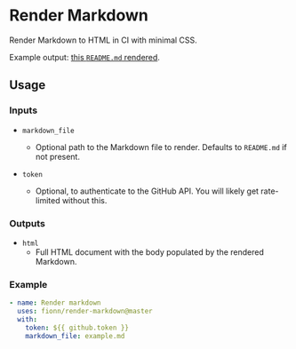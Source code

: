 # Render Markdown

Render Markdown to HTML in CI with minimal CSS.

Example output: [this `README.md` rendered](https://fionn.github.io/render-markdown/).

## Usage

### Inputs

* `markdown_file`
  * Optional path to the Markdown file to render. Defaults to `README.md` if not present.

* `token`
  * Optional, to authenticate to the GitHub API. You will likely get rate-limited without this.

### Outputs

* `html`
  * Full HTML document with the body populated by the rendered Markdown.

### Example

```yaml
- name: Render markdown
  uses: fionn/render-markdown@master
  with:
    token: ${{ github.token }}
    markdown_file: example.md
```
